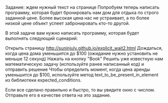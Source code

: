 Задание: ждем нужный текст на странице
Попробуем теперь написать программу, которая будет бронировать нам дом для отдыха по строго заданной цене. Более высокая цена нас не устраивает, а по более низкой цене объект успеет забронировать кто-то другой.

В этой задаче вам нужно написать программу, которая будет выполнять следующий сценарий:

Открыть страницу http://suninjuly.github.io/explicit_wait2.html
Дождаться, когда цена дома уменьшится до $100 (ожидание нужно установить не меньше 12 секунд)
Нажать на кнопку "Book"
Решить уже известную нам математическую задачу (используйте ранее написанный код) и отправить решение
Чтобы определить момент, когда цена аренды уменьшится до $100, используйте метод text_to_be_present_in_element из библиотеки expected_conditions.

Если все сделано правильно и быстро, то вы увидите окно с числом. Отправьте его в качестве ответа на это задание.